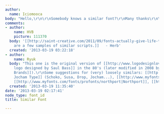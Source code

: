 ```yaml
---
author:
  name: Iciomooca
body: "Hello,\r\n\r\nSomebody knows a similar font?\r\nMany thanks\r\n\r\nhttp://www.logostage.com/logos/Kleenex.png"
comments:
- author:
    name: HVB
    picture: 111370
  body: '[[http://saint-creative.com/2011/09/fonts-actually-give-life-to-our-words/|Here
    are a few samples of similar scripts.]]   - Herb'
  created: '2013-03-19 03:22:18'
- author:
    name: Ryuk
  body: "This one is the original version of [[http://www.logodesignlove.com/saul-bass-logos|Kleenex
    logo designed by Saul Bass]] in the 80's (later modified in 2008 by [[http://www.sterlingbrands.com|Sterling
    Brands]]).\r\nSome suggestions for (very) loosely similars: [[http://www.myfonts.com/foundry/Hubert_Jocham_Type|Hubert
    Jocham Type]] (Schoko, Susa, Drop, Jocham...), [[http://www.myfonts.com/fonts/mika-melvas/santeli|Santeli]],
    [[http://www.myfonts.com/fonts/profonts/northport|Northport]], [[http://www.myfonts.com/fonts/profonts/energia-pro|Energia]]"
  created: '2013-03-19 11:35:40'
date: '2013-03-19 02:17:41'
node_type: font_id
title: Similar Font

---
```

